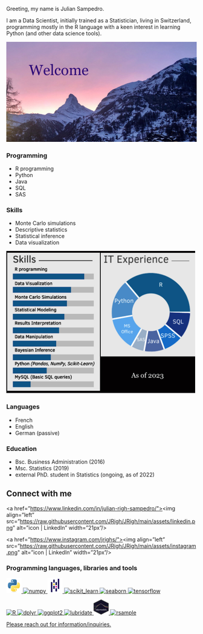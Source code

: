 Greeting, my name is Julian Sampedro.

I am a Data Scientist, initially trained as a Statistician, living in Switzerland, programming mostly in the R language with a keen interest in learning Python (and other data science tools).

<img src="/assets/welcome.jpg" width="800">

### Programming

 - R programming 
 - Python 
 - Java 
 - SQL 
 - SAS 

### Skills

- Monte Carlo simulations
- Descriptive statistics
- Statistical inference
- Data visualization

<img src="/assets/knowhows.jpg" width="500">

### Languages

- French
- English
- German (passive)

### Education

- Bsc. Business Administration (2016)
- Msc. Statistics (2019)
- external PhD. student in Statistics (ongoing, as of 2022)

## Connect with me

<a href=”https://www.linkedin.com/in/julian-righ-sampedro/"><img align=”left” src=”https://raw.githubusercontent.com/JRigh/JRigh/main/assets/linkedin.png" alt=”icon | LinkedIn” width=”21px”/></a>

<a href=”https://www.instagram.com/jrighs/"><img align=”left” src=”https://raw.githubusercontent.com/JRigh/JRigh/main/assets/instagram.png" alt=”icon | LinkedIn” width=”21px”/></a>


<h3 align="left">Programming languages, libraries and tools</h3><p align="left"> <a href="https://www.gnu.org/software/bash/" target="_blank" rel="noreferrer"> 
  <img src="https://raw.githubusercontent.com/devicons/devicon/master/icons/python/python-original.svg" alt="python" width="40" height="40"/> 
  <a href="https://numpy.org/" target="_blank" rel="noreferrer"> <img src="https://numpy.org/images/logo.svg" alt="numpy" width="40" height="40"/> <a href="https://pandas.pydata.org/" target="_blank" rel="noreferrer"> <img src="https://raw.githubusercontent.com/devicons/devicon/2ae2a900d2f041da66e950e4d48052658d850630/icons/pandas/pandas-original.svg" alt="pandas" width="40" height="40"/>  <img src="https://upload.wikimedia.org/wikipedia/commons/0/05/Scikit_learn_logo_small.svg" alt="scikit_learn" width="40" height="40"/> </a> <a href="https://seaborn.pydata.org/" target="_blank" rel="noreferrer"> <img src="https://seaborn.pydata.org/_images/logo-mark-lightbg.svg" alt="seaborn" width="40" height="40"/> </a> <a href="https://www.tensorflow.org" target="_blank" rel="noreferrer"> <img src="https://www.vectorlogo.zone/logos/tensorflow/tensorflow-icon.svg" alt="tensorflow" width="40" height="40"/> </a> </p>
  
  
  
  <a href="https://www.r-project.org/" target="_blank" rel="noreferrer"> <img src="https://www.r-project.org/Rlogo.png" alt="R" width="40" height="40"/> 
  <a href="https://dplyr.tidyverse.org/" target="_blank" rel="noreferrer"> <img src="https://dplyr.tidyverse.org/logo.png" alt="dplyr" width="40" height="40"/> 
<a href="https://ggplot2.tidyverse.org/" target="_blank" rel="noreferrer"> <img src="https://ggplot2.tidyverse.org/logo.png" alt="ggplot2" width="40" height="40"/> 
<a href="https://lubridate.tidyverse.org/" target="_blank" rel="noreferrer"> <img src="https://lubridate.tidyverse.org/logo.png" alt="lubridate" width="40" height="40"/>
 <a href="https://www.tidymodels.org/" target="_blank" rel="noreferrer"> <img src="https://raw.githubusercontent.com/rstudio/hex-stickers/master/SVG/tidymodels.svg" alt="tidymodels" width="40" height="40"/>
  <a href="https://rsample.tidymodels.org/" target="_blank" rel="noreferrer"> <img src="https://rsample.tidymodels.org/logo.png" alt="rsample" width="40" height="40"/>

   
   Please reach out for information/inquiries.
